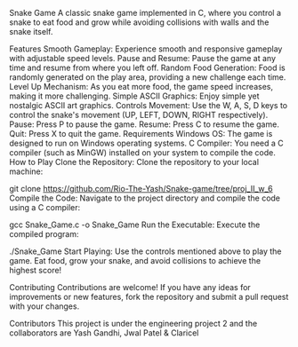 Snake Game
A classic snake game implemented in C, where you control a snake to eat food and grow while avoiding collisions with walls and the snake itself.



Features
Smooth Gameplay: Experience smooth and responsive gameplay with adjustable speed levels.
Pause and Resume: Pause the game at any time and resume from where you left off.
Random Food Generation: Food is randomly generated on the play area, providing a new challenge each time.
Level Up Mechanism: As you eat more food, the game speed increases, making it more challenging.
Simple ASCII Graphics: Enjoy simple yet nostalgic ASCII art graphics.
Controls
Movement: Use the W, A, S, D keys to control the snake's movement (UP, LEFT, DOWN, RIGHT respectively).
Pause: Press P to pause the game.
Resume: Press C to resume the game.
Quit: Press X to quit the game.
Requirements
Windows OS: The game is designed to run on Windows operating systems.
C Compiler: You need a C compiler (such as MinGW) installed on your system to compile the code.
How to Play
Clone the Repository: Clone the repository to your local machine:

git clone https://github.com/Rio-The-Yash/Snake-game/tree/proj_II_w_6
Compile the Code: Navigate to the project directory and compile the code using a C compiler:

gcc Snake_Game.c -o Snake_Game
Run the Executable: Execute the compiled program:

./Snake_Game
Start Playing: Use the controls mentioned above to play the game. Eat food, grow your snake, and avoid collisions to achieve the highest score!

Contributing
Contributions are welcome! If you have any ideas for improvements or new features, fork the repository and submit a pull request with your changes.

Contributors
This project is under the engineering project 2 and the collaborators are Yash Gandhi, Jwal Patel & Claricel
